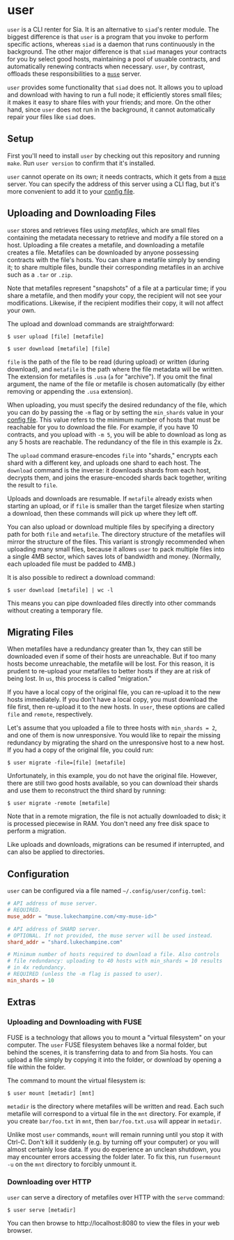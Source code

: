 # user

`user` is a CLI renter for Sia. It is an alternative to `siad`'s renter module.
The biggest difference is that `user` is a program that you invoke to perform
specific actions, whereas `siad` is a daemon that runs continuously in the
background. The other major difference is that `siad` manages your contracts for
you by select good hosts, maintaining a pool of usuable contracts, and
automatically renewing contracts when necessary. `user`, by contrast, offloads
these responsibilities to a [`muse`](https://github.com/lukechampine/muse)
server.

`user` provides some functionality that `siad` does not. It allows you to upload
and download with having to run a full node; it efficiently stores small files;
it makes it easy to share files with your friends; and more. On the other hand,
since `user` does not run in the background, it cannot automatically repair your
files like `siad` does.


## Setup

First you'll need to install `user` by checking out this repository and running
`make`. Run `user version` to confirm that it's installed.

`user` cannot operate on its own; it needs contracts, which it gets from a
[`muse`](https://github.com/lukechampine/muse) server. You can specify the
address of this server using a CLI flag, but it's more convenient to add it to
your [config file](#configuration).


## Uploading and Downloading Files

`user` stores and retrieves files using *metafiles*, which are small files
containing the metadata necessary to retrieve and modify a file stored on a
host. Uploading a file creates a metafile, and downloading a metafile creates a
file. Metafiles can be downloaded by anyone possessing contracts with the file's
hosts. You can share a metafile simply by sending it; to share multiple files,
bundle their corresponding metafiles in an archive such as a `.tar` or `.zip`.

Note that metafiles represent "snapshots" of a file at a particular time; if you
share a metafile, and then modify your copy, the recipient will not see your
modifications. Likewise, if the recipient modifies their copy, it will not
affect your own.

The upload and download commands are straightforward:

```
$ user upload [file] [metafile]

$ user download [metafile] [file]
```

`file` is the path of the file to be read (during upload) or written (during
download), and `metafile` is the path where the file metadata will be written.
The extension for metafiles is `.usa` (`a` for "archive"). If you omit the final
argument, the name of the file or metafile is chosen automatically (by either
removing or appending the `.usa` extension).

When uploading, you must specify the desired redundancy of the file, which you
can do by passing the `-m` flag or by setting the `min_shards` value in your
[config file](#configuration). This value refers to the minimum number of hosts
that must be reachable for you to download the file. For example, if you have 10
contracts, and you upload with `-m 5`, you will be able to download as long as
any 5 hosts are reachable. The redundancy of the file in this example is 2x.

The `upload` command erasure-encodes `file` into "shards," encrypts each shard
with a different key, and uploads one shard to each host. The `download` command
is the inverse: it downloads shards from each host, decrypts them, and joins the
erasure-encoded shards back together, writing the result to `file`.

Uploads and downloads are resumable. If `metafile` already exists when starting
an upload, or if `file` is smaller than the target filesize when starting a
download, then these commands will pick up where they left off.

You can also upload or download multiple files by specifying a directory path
for both `file` and `metafile`. The directory structure of the metafiles will
mirror the structure of the files. This variant is strongly recommended when
uploading many small files, because it allows `user` to pack multiple files
into a single 4MB sector, which saves lots of bandwidth and money. (Normally,
each uploaded file must be padded to 4MB.)

It is also possible to redirect a download command:

```
$ user download [metafile] | wc -l
```

This means you can pipe downloaded files directly into other commands without
creating a temporary file.


## Migrating Files

When metafiles have a redundancy greater than 1x, they can still be downloaded
even if some of their hosts are unreachable. But if too many hosts become
unreachable, the metafile will be lost. For this reason, it is prudent to
re-upload your metafiles to better hosts if they are at risk of being lost.
In `us`, this process is called "migration."

If you have a local copy of the original file, you can re-upload it to the new
hosts immediately. If you don't have a local copy, you must download the file
first, then re-upload it to the new hosts. In `user`, these options are called
`file` and `remote`, respectively.

Let's assume that you uploaded a file to three hosts with `min_shards = 2`, and
one of them is now unresponsive. You would like to repair the missing redundancy
by migrating the shard on the unresponsive host to a new host. If you had a copy
of the original file, you could run:

```
$ user migrate -file=[file] [metafile]
```

Unfortunately, in this example, you do not have the original file. However,
there are still two good hosts available, so you can download their shards and
use them to reconstruct the third shard by running:

```
$ user migrate -remote [metafile]
```

Note that in a remote migration, the file is not actually downloaded to disk; it
is processed piecewise in RAM. You don't need any free disk space to perform a
migration.

Like uploads and downloads, migrations can be resumed if interrupted, and can
also be applied to directories.


## Configuration

`user` can be configured via a file named `~/.config/user/config.toml`:

```toml
# API address of muse server.
# REQUIRED.
muse_addr = "muse.lukechampine.com/<my-muse-id>"

# API address of SHARD server.
# OPTIONAL. If not provided, the muse server will be used instead.
shard_addr = "shard.lukechampine.com"

# Minimum number of hosts required to download a file. Also controls
# file redundancy: uploading to 40 hosts with min_shards = 10 results
# in 4x redundancy.
# REQUIRED (unless the -m flag is passed to user).
min_shards = 10
```


## Extras

### Uploading and Downloading with FUSE

FUSE is a technology that allows you to mount a "virtual filesystem" on your
computer. The `user` FUSE filesystem behaves like a normal folder, but behind
the scenes, it is transferring data to and from Sia hosts. You can upload a file
simply by copying it into the folder, or download by opening a file within the
folder.

The command to mount the virtual filesystem is:

```
$ user mount [metadir] [mnt]
```

`metadir` is the directory where metafiles will be written and read. Each such
metafile will correspond to a virtual file in the `mnt` directory. For example,
if you create `bar/foo.txt` in `mnt`, then `bar/foo.txt.usa` will appear in
`metadir`.

Unlike most `user` commands, `mount` will remain running until you stop it with
Ctrl-C. Don't kill it suddenly (e.g. by turning off your computer) or you will
almost certainly lose data. If you do experience an unclean shutdown, you may
encounter errors accessing the folder later. To fix this, run `fusermount -u`
on the `mnt` directory to forcibly unmount it.


### Downloading over HTTP

`user` can serve a directory of metafiles over HTTP with the `serve` command:

```
$ user serve [metadir]
```

You can then browse to http://localhost:8080 to view the files in your web
browser.
